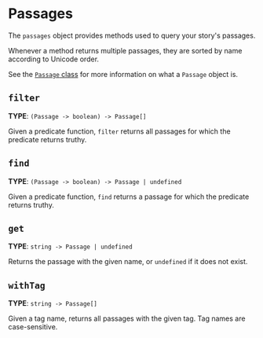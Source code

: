 # Passages

The `passages` object provides methods used to query your story's passages.

Whenever a method returns multiple passages, they are sorted by name according to Unicode order.

See the [`Passage` class] for more information on what a `Passage` object is.

[`Passage` class]: ./types#passage

## `filter`

**TYPE**: `(Passage -> boolean) -> Passage[]`

Given a predicate function, `filter` returns all passages for which the predicate returns truthy.

## `find`

**TYPE**: `(Passage -> boolean) -> Passage | undefined`

Given a predicate function, `find` returns a passage for which the predicate returns truthy.

## `get`

**TYPE**: `string -> Passage | undefined`

Returns the passage with the given name, or `undefined` if it does not exist.

## `withTag`

**TYPE**: `string -> Passage[]`

Given a tag name, returns all passages with the given tag.
Tag names are case-sensitive.
